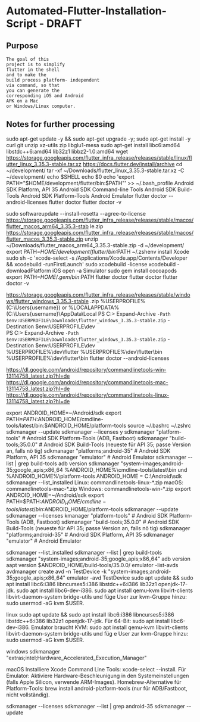 # Automated-Flutter-Installation-Script - DRAFT

## Purpose
```
The goal of this
project is to simplify
flutter in the shell
and to make the
build process platform- independent
via command, so that
you can generate the
corresponding iOS and Android
APK on a Mac
or Windows/Linux computer.
```

## Notes for further processing
sudo apt-get update -y && sudo apt-get upgrade -y;
sudo apt-get install -y curl git unzip xz-utils zip libglu1-mesa
sudo apt-get install libc6:amd64 libstdc++6:amd64 lib32z1 libbz2-1.0:amd64
wget https://storage.googleapis.com/flutter_infra_release/releases/stable/linux/flutter_linux_3.35.3-stable.tar.xz
https://docs.flutter.dev/install/archive
cd ~/development/
tar -xf ~/Downloads/flutter_linux_3.35.3-stable.tar.xz -C ~/development/
echo $SHELL
echo $0
echo 'export PATH="$HOME/development/flutter/bin:$PATH"' >> ~/.bash_profile
Android SDK Platform, API 35
Android SDK Command-line Tools
Android SDK Build-Tools
Android SDK Platform-Tools
Android Emulator
flutter doctor --android-licenses
flutter doctor
flutter doctor -v

sudo softwareupdate --install-rosetta --agree-to-license
https://storage.googleapis.com/flutter_infra_release/releases/stable/macos/flutter_macos_arm64_3.35.3-stab
le.zip
https://storage.googleapis.com/flutter_infra_release/releases/stable/macos/flutter_macos_3.35.3-stable.zip
unzip ~/Downloads/flutter_macos_arm64_3.35.3-stable.zip -d ~/development/
export PATH=$HOME/development/flutter/bin:$PATH
~/.zshenv
install Xcode
sudo sh -c 'xcode-select -s /Applications/Xcode.app/Contents/Developer && xcodebuild -runFirstLaunch'
sudo xcodebuild -license
xcodebuild -downloadPlatform iOS
open -a Simulator
sudo gem install cocoapods
export PATH=$HOME/.gem/bin:$PATH
flutter doctor
flutter doctor
flutter doctor -v

https://storage.googleapis.com/flutter_infra_release/releases/stable/windows/flutter_windows_3.35.3-stable
.zip
%USERPROFILE% (C:\Users\{username}) or %LOCALAPPDATA% (C:\Users\{username}\AppData\Local
PS C:\> Expand-Archive `
-Path $env:USERPROFILE\Downloads\flutter_windows_3.35.3-stable.zip `
-Destination $env:USERPROFILE\dev\
PS C:\> Expand-Archive `
-Path $env:USERPROFILE\Downloads\flutter_windows_3.35.3-stable.zip `
-Destination $env:USERPROFILE\dev\
%USERPROFILE%\dev\flutter
%USERPROFILE%\dev\flutter\bin
%USERPROFILE%\dev\flutter\bin
flutter doctor --android-licenses

https://dl.google.com/android/repository/commandlinetools-win-13114758_latest.zip?hl=de
https://dl.google.com/android/repository/commandlinetools-mac-13114758_latest.zip?hl=de
https://dl.google.com/android/repository/commandlinetools-linux-13114758_latest.zip?hl=de

export ANDROID_HOME=~/Android/sdk
export PATH=$PATH:$ANDROID_HOME/cmdline-tools/latest/bin:$ANDROID_HOME/platform-tools
source ~/.bashrc
~/.zshrc
sdkmanager --update
sdkmanager --licenses
y
sdkmanager "platform-tools"  # Android SDK Platform-Tools (ADB, Fastboot)
sdkmanager "build-tools;35.0.0"  # Android SDK Build-Tools (neueste für API 35; passe Version an, falls nö
tig)
sdkmanager "platforms;android-35"  # Android SDK Platform, API 35
sdkmanager "emulator"  # Android Emulator
sdkmanager --list | grep build-tools
adb version
sdkmanager "system-images;android-35;google_apis;x86_64
%ANDROID_HOME%\cmdline-tools\latest\bin und %ANDROID_HOME%\platform-tools
ANDROID_HOME = C:\Android\sdk
sdkmanager --list_installed
Linux: commandlinetools-linux-*.zip
macOS: commandlinetools-mac-*.zip
Windows: commandlinetools-win-*.zip
export ANDROID_HOME=~/Android/sdk
export PATH=$PATH:$ANDROID_HOME/cmdline-tools/latest/bin:$ANDROID_HOME/platform-tools
sdkmanager --update
sdkmanager --licenses
kmanager "platform-tools"  # Android SDK Platform-Tools (ADB, Fastboot)
sdkmanager "build-tools;35.0.0"  # Android SDK Build-Tools (neueste für API 35; passe Version an, falls nö
tig)
sdkmanager "platforms;android-35"  # Android SDK Platform, API 35
sdkmanager "emulator"  # Android Emulator

sdkmanager --list_installed
sdkmanager --list | grep build-tools
sdkmanager "system-images;android-35;google_apis;x86_64"
adb version
aapt version
$ANDROID_HOME/build-tools/35.0.0/
emulator -list-avds
avdmanager create avd -n TestDevice -k "system-images;android-35;google_apis;x86_64"
emulator -avd TestDevice
sudo apt update && sudo apt install libc6:i386 libncurses5:i386 libstdc++6:i386 lib32z1 openjdk-17-jdk.
sudo apt install libc6-dev-i386.
sudo apt install qemu-kvm libvirt-clients libvirt-daemon-system bridge-utils und füge User zur kvm-Gruppe 
hinzu: sudo usermod -aG kvm $USER.

linux
sudo apt update && sudo apt install libc6:i386 libncurses5:i386 libstdc++6:i386 lib32z1 openjdk-17-jdk.
Für 64-Bit: sudo apt install libc6-dev-i386.
Emulator braucht KVM: sudo apt install qemu-kvm libvirt-clients libvirt-daemon-system bridge-utils und füg
e User zur kvm-Gruppe hinzu: sudo usermod -aG kvm $USER.

windows
sdkmanager "extras;intel;Hardware_Accelerated_Execution_Manager"

macOS
Installiere Xcode Command Line Tools: xcode-select --install.
Für Emulator: Aktiviere Hardware-Beschleunigung in den Systemeinstellungen (falls Apple Silicon, verwende 
ARM-Images).
Homebrew-Alternative für Platform-Tools: brew install android-platform-tools (nur für ADB/Fastboot, nicht 
vollständig).

sdkmanager --licenses
sdkmanager --list | grep android-35
sdkmanager --update
